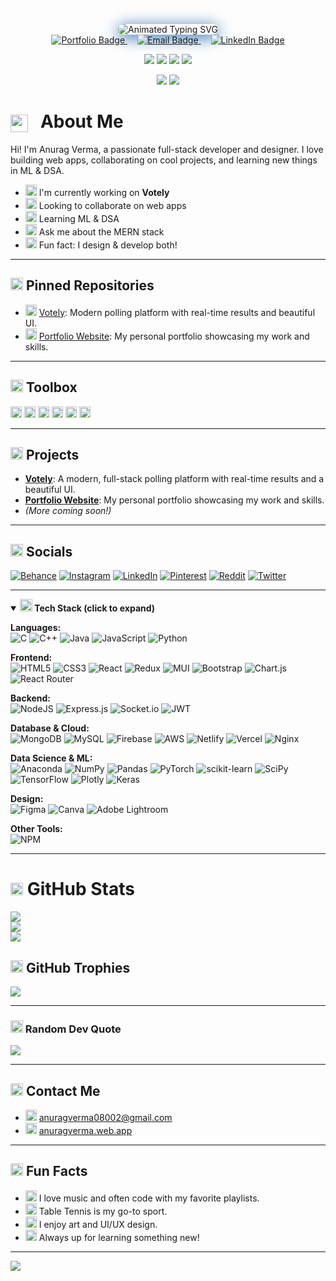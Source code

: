 <!-- Modern Icon Header Example: https://shields.io/ or SVGs -->

<!-- Modern Smooth Banner -->
<p align="center">
  <img src="https://readme-typing-svg.demolab.com?font=Fira+Code&weight=700&size=30&pause=1000&color=00C9A7&center=true&vCenter=true&width=800&lines=Hey%2C+I'm+Anurag+Verma;Full-Stack+Developer+%7C+Designer;Crafting+modern+web+experiences;Exploring+ML+and+DSA;Welcome+to+my+GitHub+space!" alt="Animated Typing SVG" style="border-radius: 12px; box-shadow: 0 4px 24px rgb(17, 95, 168);" />
  <br/>
  <a href="https://anuragverma.web.app/" target="_blank" style="margin: 0 8px;">
    <img src="https://img.shields.io/badge/Portfolio-Explore-00C9A7?style=for-the-badge&logo=react&logoColor=white" alt="Portfolio Badge" />
  </a>
  <a href="mailto:anuragverma7557@gmail.com" style="margin: 0 8px;">
    <img src="https://img.shields.io/badge/Email-Say%20Hi-FF6F61?style=for-the-badge&logo=gmail&logoColor=white" alt="Email Badge" />
  </a>
  <a href="https://www.linkedin.com/in/anurag-verma-7557/" target="_blank" style="margin: 0 8px;">
    <img src="https://img.shields.io/badge/LinkedIn-Let's%20Connect-0077B5?style=for-the-badge&logo=linkedin&logoColor=white" alt="LinkedIn Badge" />
  </a>
</p>

<!-- Quick Stats Badges -->
<p align="center">
  <img src="https://img.shields.io/github/stars/Anurag-amrev-7557?style=for-the-badge&logo=github" />
  <img src="https://img.shields.io/github/followers/Anurag-amrev-7557?style=for-the-badge&logo=github" />
  <img src="https://img.shields.io/github/forks/Anurag-amrev-7557/votely?style=for-the-badge&logo=github" />
  <img src="https://komarev.com/ghpvc/?username=Anurag-amrev-7557&style=for-the-badge" />
</p>

<p align="center">
  <img src="https://img.shields.io/badge/Full%20Stack%20Developer-22223b?style=for-the-badge&logo=react&logoColor=61DAFB" />
  <img src="https://img.shields.io/badge/Designer-22223b?style=for-the-badge&logo=figma&logoColor=F24E1E" />
</p>

# <img src="https://img.shields.io/badge/About%20Me-22223b?style=for-the-badge&logo=about-dot-me&logoColor=white" height="28" style="vertical-align: middle;"/> &nbsp; About Me

Hi! I'm Anurag Verma, a passionate full-stack developer and designer. I love building web apps, collaborating on cool projects, and learning new things in ML & DSA. 

- <img src="https://img.shields.io/badge/Project-Votely-blueviolet?style=flat-square&logo=github" height="18"/> I'm currently working on **Votely**
- <img src="https://img.shields.io/badge/Collaboration-Welcome-brightgreen?style=flat-square&logo=handshake&logoColor=white" height="18"/> Looking to collaborate on web apps
- <img src="https://img.shields.io/badge/Learning-ML%20%26%20DSA-orange?style=flat-square&logo=python&logoColor=white" height="18"/> Learning ML & DSA
- <img src="https://img.shields.io/badge/Ask%20Me-MERN%20Stack-61DAFB?style=flat-square&logo=react&logoColor=white" height="18"/> Ask me about the MERN stack
- <img src="https://img.shields.io/badge/Designer%20%26%20Developer-Yes-ff69b4?style=flat-square&logo=figma&logoColor=white" height="18"/> Fun fact: I design & develop both!

---

## <img src="https://img.shields.io/badge/Pinned%20Repos-22223b?style=flat-square&logo=pinboard&logoColor=white" height="20"/> Pinned Repositories

- <img src="https://img.shields.io/badge/Votely-Full%20Stack%20Polling%20App-blueviolet?style=flat-square&logo=github" height="18"/> [Votely](https://github.com/Anurag-amrev-7557/votely): Modern polling platform with real-time results and beautiful UI.
- <img src="https://img.shields.io/badge/Portfolio-React%20%7C%20Design-blue?style=flat-square&logo=react&logoColor=white" height="18"/> [Portfolio Website](https://anuragverma.web.app/): My personal portfolio showcasing my work and skills.

---

## <img src="https://img.shields.io/badge/Toolbox-22223b?style=flat-square&logo=wrench&logoColor=white" height="20"/> Toolbox
<p>
  <img src="https://img.shields.io/badge/VS%20Code-007ACC?style=flat-square&logo=visual-studio-code&logoColor=white" height="18"/>
  <img src="https://img.shields.io/badge/Git-F05032?style=flat-square&logo=git&logoColor=white" height="18"/>
  <img src="https://img.shields.io/badge/Postman-FF6C37?style=flat-square&logo=postman&logoColor=white" height="18"/>
  <img src="https://img.shields.io/badge/Notion-000000?style=flat-square&logo=notion&logoColor=white" height="18"/>
  <img src="https://img.shields.io/badge/Slack-4A154B?style=flat-square&logo=slack&logoColor=white" height="18"/>
  <img src="https://img.shields.io/badge/Chrome-4285F4?style=flat-square&logo=google-chrome&logoColor=white" height="18"/>
</p>

---

## <img src="https://img.shields.io/badge/Projects-22223b?style=flat-square&logo=github&logoColor=white" height="20"/> Projects
- **[Votely](https://github.com/Anurag-amrev-7557/votely)**: A modern, full-stack polling platform with real-time results and a beautiful UI.
- **[Portfolio Website](https://anuragverma.web.app/)**: My personal portfolio showcasing my work and skills.
- *(More coming soon!)*

---

## <img src="https://img.shields.io/badge/Socials-22223b?style=flat-square&logo=sharethis&logoColor=white" height="20"/> Socials
[![Behance](https://img.shields.io/badge/Behance-1769ff?logo=behance&logoColor=white)](https://www.behance.net/anuragverma109)
[![Instagram](https://img.shields.io/badge/Instagram-%23E4405F.svg?logo=Instagram&logoColor=white)](https://www.instagram.com/verma.anurag__/) 
[![LinkedIn](https://img.shields.io/badge/LinkedIn-%230077B5.svg?logo=linkedin&logoColor=white)](https://www.linkedin.com/in/anurag-verma-18645b280/) 
[![Pinterest](https://img.shields.io/badge/Pinterest-%23E60023.svg?logo=Pinterest&logoColor=white)](https://in.pinterest.com/anuragverma08002/) 
[![Reddit](https://img.shields.io/badge/Reddit-%23FF4500.svg?logo=Reddit&logoColor=white)](https://www.reddit.com/user/Nervous-Ad2104/) 
[![Twitter](https://img.shields.io/badge/Twitter-%231DA1F2.svg?logo=Twitter&logoColor=white)](https://x.com/Ansh1776657)

---

<details open>
<summary><strong><img src="https://img.shields.io/badge/Tech%20Stack-22223b?style=flat-square&logo=stackshare&logoColor=white" height="20"/> Tech Stack (click to expand)</strong></summary>

**Languages:**  
![C](https://img.shields.io/badge/c-%2300599C.svg?style=flat&logo=c&logoColor=white) ![C++](https://img.shields.io/badge/c++-%2300599C.svg?style=flat&logo=c%2B%2B&logoColor=white) ![Java](https://img.shields.io/badge/java-%23ED8B00.svg?style=flat&logo=java&logoColor=white) ![JavaScript](https://img.shields.io/badge/javascript-%23323330.svg?style=flat&logo=javascript&logoColor=%23F7DF1E) ![Python](https://img.shields.io/badge/python-3670A0?style=flat&logo=python&logoColor=ffdd54)

**Frontend:**  
![HTML5](https://img.shields.io/badge/html5-%23E34F26.svg?style=flat&logo=html5&logoColor=white) ![CSS3](https://img.shields.io/badge/css3-%231572B6.svg?style=flat&logo=css3&logoColor=white) ![React](https://img.shields.io/badge/react-%2320232a.svg?style=flat&logo=react&logoColor=%2361DAFB) ![Redux](https://img.shields.io/badge/redux-%23593d88.svg?style=flat&logo=redux&logoColor=white) ![MUI](https://img.shields.io/badge/MUI-%230081CB.svg?style=flat&logo=material-ui&logoColor=white) ![Bootstrap](https://img.shields.io/badge/bootstrap-%23563D7C.svg?style=flat&logo=bootstrap&logoColor=white) ![Chart.js](https://img.shields.io/badge/chart.js-F5788D.svg?style=flat&logo=chart.js&logoColor=white) ![React Router](https://img.shields.io/badge/React_Router-CA4245?style=flat&logo=react-router&logoColor=white)

**Backend:**  
![NodeJS](https://img.shields.io/badge/node.js-6DA55F?style=flat&logo=node.js&logoColor=white) ![Express.js](https://img.shields.io/badge/express.js-%23404d59.svg?style=flat&logo=express&logoColor=%2361DAFB) ![Socket.io](https://img.shields.io/badge/Socket.io-black?style=flat&logo=socket.io&badgeColor=010101) ![JWT](https://img.shields.io/badge/JWT-black?style=flat&logo=JSON%20web%20tokens)

**Database & Cloud:**  
![MongoDB](https://img.shields.io/badge/MongoDB-%234ea94b.svg?style=flat&logo=mongodb&logoColor=white) ![MySQL](https://img.shields.io/badge/mysql-%2300f.svg?style=flat&logo=mysql&logoColor=white) ![Firebase](https://img.shields.io/badge/firebase-%23039BE5.svg?style=flat&logo=firebase) ![AWS](https://img.shields.io/badge/AWS-%23FF9900.svg?style=flat&logo=amazon-aws&logoColor=white) ![Netlify](https://img.shields.io/badge/netlify-%23000000.svg?style=flat&logo=netlify&logoColor=#00C7B7) ![Vercel](https://img.shields.io/badge/vercel-%23000000.svg?style=flat&logo=vercel&logoColor=white) ![Nginx](https://img.shields.io/badge/nginx-%23009639.svg?style=flat&logo=nginx&logoColor=white)

**Data Science & ML:**  
![Anaconda](https://img.shields.io/badge/Anaconda-%2344A833.svg?style=flat&logo=anaconda&logoColor=white) ![NumPy](https://img.shields.io/badge/numpy-%23013243.svg?style=flat&logo=numpy&logoColor=white) ![Pandas](https://img.shields.io/badge/pandas-%23150458.svg?style=flat&logo=pandas&logoColor=white) ![PyTorch](https://img.shields.io/badge/PyTorch-%23EE4C2C.svg?style=flat&logo=PyTorch&logoColor=white) ![scikit-learn](https://img.shields.io/badge/scikit--learn-%23F7931E.svg?style=flat&logo=scikit-learn&logoColor=white) ![SciPy](https://img.shields.io/badge/SciPy-%230C55A5.svg?style=flat&logo=scipy&logoColor=%white) ![TensorFlow](https://img.shields.io/badge/TensorFlow-%23FF6F00.svg?style=flat&logo=TensorFlow&logoColor=white) ![Plotly](https://img.shields.io/badge/Plotly-%233F4F75.svg?style=flat&logo=plotly&logoColor=white) ![Keras](https://img.shields.io/badge/Keras-%23D00000.svg?style=flat&logo=Keras&logoColor=white)

**Design:**  
![Figma](https://img.shields.io/badge/figma-%23F24E1E.svg?style=flat&logo=figma&logoColor=white) ![Canva](https://img.shields.io/badge/Canva-%2300C4CC.svg?style=flat&logo=Canva&logoColor=white) ![Adobe Lightroom](https://img.shields.io/badge/Adobe%20Lightroom-31A8FF.svg?style=flat&logo=Adobe%20Lightroom&logoColor=white)

**Other Tools:**  
![NPM](https://img.shields.io/badge/NPM-%23000000.svg?style=flat&logo=npm&logoColor=white)

</details>

---

# <img src="https://img.shields.io/badge/GitHub%20Stats-22223b?style=flat-square&logo=github&logoColor=white" height="20"/> GitHub Stats
![](https://github-readme-stats.vercel.app/api?username=Anurag-amrev-7557&theme=city_light&hide_border=true&include_all_commits=false&count_private=true)<br/>
![](https://github-readme-streak-stats.herokuapp.com/?user=Anurag-amrev-7557&theme=city_light&hide_border=true)<br/>
![](https://github-readme-stats.vercel.app/api/top-langs/?username=Anurag-amrev-7557&theme=city_light&hide_border=true&include_all_commits=false&count_private=true&layout=compact)

## <img src="https://img.shields.io/badge/Trophies-22223b?style=flat-square&logo=star&logoColor=white" height="20"/> GitHub Trophies
![](https://github-trophies.vercel.app/?username=Anurag-amrev-7557&theme=gitdimmed&no-frame=true&no-bg=true&margin-w=4)

---

### <img src="https://img.shields.io/badge/Dev%20Quote-22223b?style=flat-square&logo=quote&logoColor=white" height="20"/> Random Dev Quote
![](https://quotes-github-readme.vercel.app/api?type=horizontal&theme=light)

---

## <img src="https://img.shields.io/badge/Contact-22223b?style=flat-square&logo=gmail&logoColor=white" height="20"/> Contact Me
- <img src="https://img.shields.io/badge/Email-anuragverma08002@gmail.com-red?style=flat-square&logo=gmail&logoColor=white" height="18"/> anuragverma08002@gmail.com
- <img src="https://img.shields.io/badge/Portfolio-anuragverma.web.app-blue?style=flat-square&logo=google-chrome&logoColor=white" height="18"/> [anuragverma.web.app](https://anuragverma.web.app/)

---

## <img src="https://img.shields.io/badge/Fun%20Facts-22223b?style=flat-square&logo=smugmug&logoColor=white" height="20"/> Fun Facts
- <img src="https://img.shields.io/badge/Music-Lover-1DB954?style=flat-square&logo=spotify&logoColor=white" height="18"/> I love music and often code with my favorite playlists.
- <img src="https://img.shields.io/badge/Table%20Tennis-Player-ffb300?style=flat-square&logo=table-tennis&logoColor=white" height="18"/> Table Tennis is my go-to sport.
- <img src="https://img.shields.io/badge/Art%20%26%20UI%2FUX%20Design-ff69b4?style=flat-square&logo=artstation&logoColor=white" height="18"/> I enjoy art and UI/UX design.
- <img src="https://img.shields.io/badge/Learning%20New%20Things-00bcd4?style=flat-square&logo=book&logoColor=white" height="18"/> Always up for learning something new!

---
[![](https://visitcount.itsvg.in/api?id=Anurag-amrev-7557&icon=0&color=0)](https://visitcount.itsvg.in)
